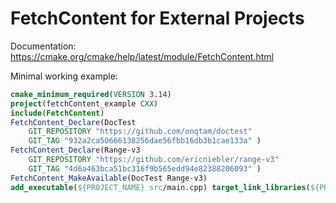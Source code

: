 # FetchContent for External Projects

Documentation: https://cmake.org/cmake/help/latest/module/FetchContent.html

Minimal working example:

```cmake
cmake_minimum_required(VERSION 3.14) 
project(fetchContent_example CXX)  
include(FetchContent)  
FetchContent_Declare(DocTest 
    GIT_REPOSITORY "https://github.com/onqtam/doctest"
    GIT_TAG "932a2ca50666138256dae56fbb16db3b1cae133a" ) 
FetchContent_Declare(Range-v3
    GIT_REPOSITORY "https://github.com/ericniebler/range-v3"
    GIT_TAG "4d6a463bca51bc316f9b565edd94e82388206093" )
FetchContent_MakeAvailable(DocTest Range-v3)
add_executable(${PROJECT_NAME} src/main.cpp) target_link_libraries(${PROJECT_NAME} doctest range-v3)
```
